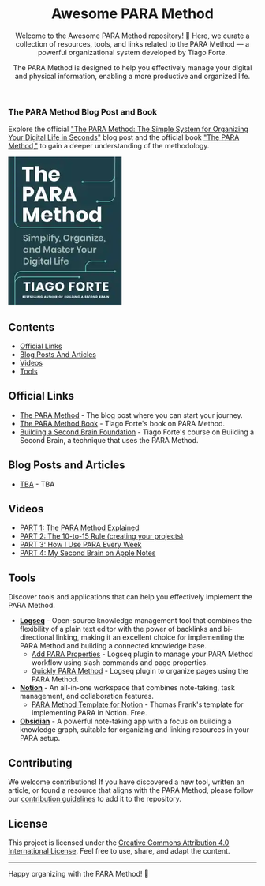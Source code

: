 <div align="center">
  
# Awesome PARA Method

Welcome to the Awesome PARA Method repository! 🚀 Here, we curate a collection of resources, tools, and links related to the PARA Method — a powerful organizational system developed by Tiago Forte.

The PARA Method is designed to help you effectively manage your digital and physical information, enabling a more productive and organized life.

</div>
<br />

### The PARA Method Blog Post and Book

Explore the official ["The PARA Method: The Simple System for Organizing Your Digital Life in Seconds"](https://fortelabs.com/blog/para/?utm_source=awesome-para-method) blog post and the official book ["The PARA Method,"](https://amzn.to/4axeUq5) to gain a deeper understanding of the methodology.

[![The PARA Method](images/The-PARA-Method-Cover.webp)](https://amzn.to/4axeUq5)

## Contents

- [Official Links](#official-links)
- [Blog Posts And Articles](#blog-posts-and-articles)
- [Videos](#videos)
- [Tools](#tools)

## Official Links

- [The PARA Method](https://fortelabs.com/blog/para/) - The blog post where you can start your journey.
- [The PARA Method Book](https://amzn.to/4axeUq5) - Tiago Forte's book on PARA Method.
- [Building a Second Brain Foundation](<https://www.buildingasecondbrain.com/foundation>) - Tiago Forte's course on Building a Second Brain, a technique that uses the PARA Method.

## Blog Posts and Articles

- [TBA](#) - TBA

## Videos

- [PART 1: The PARA Method Explained](https://www.youtube.com/watch?v=T6Mfl1OywM8)
- [PART 2: The 10-to-15 Rule (creating your projects)](https://www.youtube.com/watch?v=anexySaCsgU)   
- [PART 3: How I Use PARA Every Week](https://www.youtube.com/watch?v=MyWmGDnWhjE)
- [PART 4: My Second Brain on Apple Notes](https://www.youtube.com/watch?v=fioLhb1U4J0)

## Tools

Discover tools and applications that can help you effectively implement the PARA Method.

- [**Logseq**](https://logseq.com) - Open-source knowledge management tool that combines the flexibility of a plain text editor with the power of backlinks and bi-directional linking, making it an excellent choice for implementing the PARA Method and building a connected knowledge base.
  - [Add PARA Properties](https://github.com/georgeguimaraes/logseq-plugin-add-PARA-properties) - Logseq plugin to manage your PARA Method workflow using slash commands and page properties.
  - [Quickly PARA Method](https://github.com/YU000jp/logseq-plugin-quickly-para-method) - Logseq plugin to organize pages using the PARA Method.
- [**Notion**](https://notion.so) - An all-in-one workspace that combines note-taking, task management, and collaboration features.
  - [PARA Method Template for Notion](https://thomasjfrank.com/templates/para-method-template-for-notion/) - Thomas Frank's template for implementing PARA in Notion. Free.
- [**Obsidian**](https://obsidian.md) - A powerful note-taking app with a focus on building a knowledge graph, suitable for organizing and linking resources in your PARA setup.

## Contributing

We welcome contributions! If you have discovered a new tool, written an article, or found a resource that aligns with the PARA Method, please follow our [contribution guidelines](CONTRIBUTING.md) to add it to the repository.

## License

This project is licensed under the [Creative Commons Attribution 4.0 International License](LICENSE.md). Feel free to use, share, and adapt the content.

---
Happy organizing with the PARA Method! 🚀
